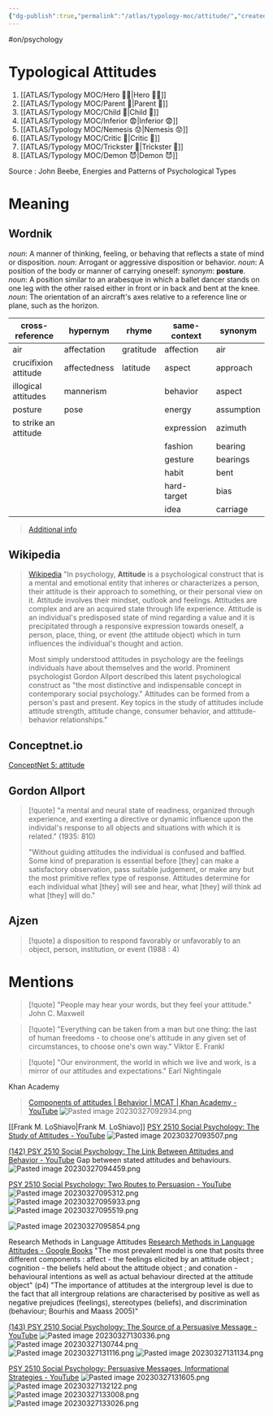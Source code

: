 ```yaml
---
{"dg-publish":true,"permalink":"/atlas/typology-moc/attitude/","created":"","updated":""}
---
```


#on/psychology 

# Typological Attitudes 
1. [[ATLAS/Typology MOC/Hero 🦸‍♂️\|Hero 🦸‍♂️]]
2. [[ATLAS/Typology MOC/Parent 🤨\|Parent 🤨]]
3. [[ATLAS/Typology MOC/Child 👼\|Child 👼]]
4. [[ATLAS/Typology MOC/Inferior 😨\|Inferior 😨]]
5. [[ATLAS/Typology MOC/Nemesis 😟\|Nemesis 😟]]
6. [[ATLAS/Typology MOC/Critic 🤔\|Critic 🤔]]
7. [[ATLAS/Typology MOC/Trickster 🤡\|Trickster 🤡]]
8. [[ATLAS/Typology MOC/Demon 😈\|Demon 😈]]

Source : John Beebe, Energies and Patterns of Psychological Types 

# Meaning
## Wordnik 
*noun*: A manner of thinking, feeling, or behaving that reflects a state of mind or disposition.
*noun*: Arrogant or aggressive disposition or behavior.
*noun*: A position of the body or manner of carrying oneself: <i>synonym</i>: <strong> posture</strong>.
*noun*: A position similar to an arabesque in which a ballet dancer stands on one leg with the other raised either in front or in back and bent at the knee.
*noun*: The orientation of an aircraft's axes relative to a reference line or plane, such as the horizon.

| cross-reference |hypernym |rhyme |same-context |synonym |
| --- | --- | --- | --- | --- |
| air | affectation | gratitude | affection | air |
| crucifixion attitude | affectedness | latitude | aspect | approach |
| illogical attitudes | mannerism |  | behavior | aspect |
| posture | pose |  | energy | assumption |
| to strike an attitude |  |  | expression | azimuth |
|  |  |  | fashion | bearing |
|  |  |  | gesture | bearings |
|  |  |  | habit | bent |
|  |  |  | hard-target | bias |
|  |  |  | idea | carriage |

> [Additional info](https://www.wordnik.com/words/attitude)

## Wikipedia
> [Wikipedia](https://en.wikipedia.org/wiki/Attitude_(psychology))
> "In psychology, **Attitude** is a psychological construct that is a mental and emotional entity that inheres or characterizes a person, their attitude is their  approach to something, or their personal view on it. Attitude involves their mindset, outlook and feelings. Attitudes are complex and are an acquired state through life experience. Attitude is an individual's predisposed state of mind regarding a value and it is precipitated through a responsive expression towards oneself, a person, place, thing, or event (the attitude object) which in turn influences the individual's thought and action.
>
> Most simply understood attitudes in psychology are the feelings individuals have about themselves and the world. Prominent psychologist Gordon Allport described this latent psychological construct as "the most distinctive and indispensable concept in contemporary social psychology." Attitudes can be formed from a person's past and present. Key topics in the study of attitudes include attitude strength, attitude change, consumer behavior, and attitude-behavior relationships."

## Conceptnet.io 
[ConceptNet 5: attitude](https://conceptnet.io/c/en/attitude)

## Gordon Allport

> [!quote] 
> "a mental and neural state of readiness, organized through experience, and exerting a directive or dynamic influence upon the individal's response to all objects and situations with which it is related." (1935: 810)
> 
> "Without guiding attitudes the individual is confused and baffled. Some kind of preparation is essential before [they] can make a satisfactory observation, pass suitable judgement, or make any but the most primitive reflex type of response. Attitudes determine for each individual what [they] will see and hear, what [they] will think ad what [they] will do."

## Ajzen 
> [!quote] 
> a disposition to respond favorably or unfavorably to an object, person, institution, or event 
> (1988 : 4)



# Mentions

> [!quote] 
> "People may hear your words, but they feel your attitude." 
> John C. Maxwell

> [!quote] 
> "Everything can be taken from a man but one thing: the last of human freedoms - to choose one's attitude in any given set of circumstances, to choose one's own way."
> Viktor E. Frankl 

> [!quote] 
> "Our environment, the world in which we live and work, is a mirror of our attitudes and expectations."
> Earl Nightingale

Khan Academy 
> [Components of attitudes | Behavior | MCAT | Khan Academy - YouTube](https://www.youtube.com/watch?v=cDq1_R-J51w)
![Pasted image 20230327092934.png](/img/user/EXTRAS/Images/Pasted%20image%2020230327092934.png)

[[Frank M. LoShiavo\|Frank M. LoShiavo]]
[PSY 2510 Social Psychology: The Study of Attitudes - YouTube](https://www.youtube.com/watch?v=4i46o7xLNiY)
![Pasted image 20230327093507.png](/img/user/EXTRAS/Images/Pasted%20image%2020230327093507.png)

[(142) PSY 2510 Social Psychology: The Link Between Attitudes and Behavior - YouTube](https://www.youtube.com/watch?v=tohd2AJ2bvI)
Gap between stated attitudes and behaviours. 
![Pasted image 20230327094459.png](/img/user/EXTRAS/Images/Pasted%20image%2020230327094459.png)

[PSY 2510 Social Psychology: Two Routes to Persuasion - YouTube](https://www.youtube.com/watch?v=P9jYb_f6qGM)
![Pasted image 20230327095312.png](/img/user/EXTRAS/Images/Pasted%20image%2020230327095312.png)
![Pasted image 20230327095933.png](/img/user/EXTRAS/Images/Pasted%20image%2020230327095933.png)![Pasted image 20230327095519.png](/img/user/EXTRAS/Images/Pasted%20image%2020230327095519.png)

![Pasted image 20230327095854.png](/img/user/EXTRAS/Images/Pasted%20image%2020230327095854.png)

Research Methods in Language Attitudes 
[Research Methods in Language Attitudes - Google Books](https://books.google.fr/books?hl=en&lr=&id=GqZ3EAAAQBAJ&oi=fnd&pg=PA1&dq=attitudes+%2B+body+language&ots=uDun0jUd6e&sig=xBIFVInosD64DU6p1z7lncY_8ms&redir_esc=y#v=onepage&q=attitudes%20%2B%20body%20language&f=false)
"The most prevalent model is one that posits three different components : affect - the feelings elicited by an attitude object ; cognition - the beliefs held about the attitude object ; and conation - behavioural intentions as well as actual behaviour directed at the attitude object" (p4)
"The importance of attitudes at the intergroup level is due to the fact that all intergroup relations are characterised by positive as well as negative prejudices (feelings), stereotypes (beliefs), and discrimination (behaviour; Bourhis and Maass 2005)"

[(143) PSY 2510 Social Psychology: The Source of a Persuasive Message - YouTube](https://youtu.be/BX-PJGbi4s0)
![Pasted image 20230327130336.png](/img/user/EXTRAS/Images/Pasted%20image%2020230327130336.png)
![Pasted image 20230327130744.png](/img/user/EXTRAS/Images/Pasted%20image%2020230327130744.png)
![Pasted image 20230327131116.png](/img/user/EXTRAS/Images/Pasted%20image%2020230327131116.png)
![Pasted image 20230327131134.png](/img/user/EXTRAS/Images/Pasted%20image%2020230327131134.png)

[PSY 2510 Social Psychology: Persuasive Messages, Informational Strategies - YouTube](https://youtu.be/JpfEqR17E2s)
![Pasted image 20230327131605.png](/img/user/EXTRAS/Images/Pasted%20image%2020230327131605.png)
![Pasted image 20230327132122.png](/img/user/EXTRAS/Images/Pasted%20image%2020230327132122.png)
![Pasted image 20230327133008.png](/img/user/EXTRAS/Images/Pasted%20image%2020230327133008.png)
![Pasted image 20230327133026.png](/img/user/EXTRAS/Images/Pasted%20image%2020230327133026.png)
